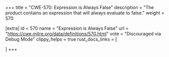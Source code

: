 +++
title = "CWE-570: Expression is Always False"
description	= "The product contains an expression that will always evaluate to false."
weight = 570

[extra]
id = 570
name = "Expression is Always False"
url = "https://cwe.mitre.org/data/definitions/570.html"
vote = "Discouraged via Debug Mode"
clippy_helps = true
rust_docs_links = [
	
]
+++

